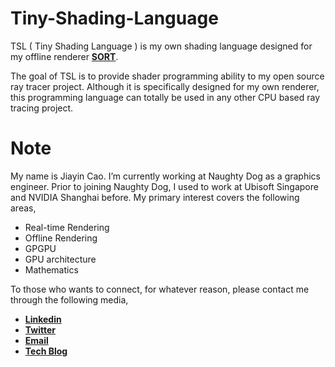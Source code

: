 # Tiny-Shading-Language

TSL ( Tiny Shading Language ) is my own shading language designed for my offline renderer [**SORT**](http://sort-renderer.com/).

The goal of TSL is to provide shader programming ability to my open source ray tracer project. 
Although it is specifically designed for my own renderer, this programming language can totally be used in any other CPU based ray tracing project.

# Note

My name is Jiayin Cao. I’m currently working at Naughty Dog as a graphics engineer. Prior to joining Naughty Dog, I used to work at Ubisoft Singapore and NVIDIA Shanghai before. My primary interest covers the following areas,

- Real-time Rendering
- Offline Rendering
- GPGPU
- GPU architecture
- Mathematics

To those who wants to connect, for whatever reason, please contact me through the following media,

- [**Linkedin**](https://www.linkedin.com/in/caojiayin/)
- [**Twitter**](https://twitter.com/Jiayin_Cao)
- [**Email**](mailto:caojiayin1985@gmail.com)
- [**Tech Blog**](https://agraphicsguy.wordpress.com/)
